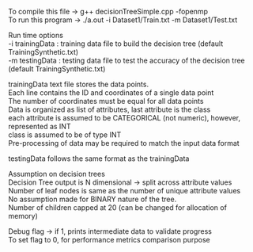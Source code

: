 To compile this file -> g++ decisionTreeSimple.cpp -fopenmp\
To run this program -> ./a.out -i Dataset1/Train.txt -m Dataset1/Test.txt

Run time options\
 -i trainingData   : training data file to build the decision tree (default TrainingSynthetic.txt)\
 -m testingData  : testing data file to test the accuracy of the decision tree (default TrainingSynthetic.txt)
 
trainingData text file stores the data points.\
    Each line contains the ID and coordinates of a single data point\
 The number of coordinates must be equal for all data points\
 Data is organized as list of attributes, last attribute is the class\
 each attribute is assumed to be CATEGORICAL (not numeric), however, represented as INT\
 class is assumed to be of type INT\
 Pre-processing of data may be required to match the input data format
 
testingData follows the same format as the trainingData

Assumption on decision trees\
 Decision Tree output is N dimensional -> split across attribute values\
 Number of leaf nodes is same as the number of unique attribute values\
 No assumption made for BINARY nature of the tree.\
 Number of children capped at 20 (can be changed for allocation of memory)
 
Debug flag -> if 1, prints intermediate data to validate progress\
 To set flag to 0, for performance metrics comparison purpose